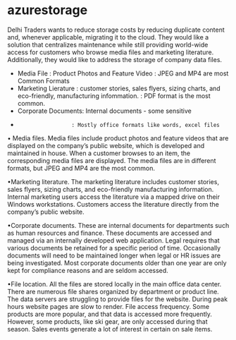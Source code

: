 # azurestorage
Delhi Traders wants to reduce storage costs by reducing duplicate content and, whenever applicable, migrating it to the cloud. They would like a solution that centralizes maintenance while still providing world-wide access for customers who browse media files and marketing literature. Additionally, they would like to address the storage of company data files.
*  Media File : Product Photos and Feature Video
              :  JPEG and MP4 are most Common Formats
*  Marketing Lierature  : customer stories, sales flyers, sizing charts, and eco-friendly, manufacturing infommation.
                        : PDF format is the most common.
*  Corporate Documents:  Internal documents - some sensitive
*                      : Mostly office formats like words, excel files

 • Media files. Media files include product photos and feature videos that are displayed on the company’s public website, which is developed and maintained in house. When a customer browses to an item, the corresponding media files are displayed. The media files are in                     different formats, but JPEG and MP4 are the most common.

•Marketing literature. The marketing literature includes customer stories, sales flyers, sizing charts, and eco-friendly manufacturing information. Internal marketing users access the literature via a mapped drive on their Windows workstations. Customers access the                                 literature directly from the company’s public website.

•Corporate documents. These are internal documents for departments such as human resources and finance. These documents are accessed and managed via an internally developed web application. Legal requires that various documents be retained for a specific period of time.                          Occasionally documents will need to be maintained longer when legal or HR issues are being investigated. Most corporate documents older than one year are only kept for compliance reasons and are seldom accessed.

•File location. All the files are stored locally in the main office data center. There are numerous file shares organized by department or product line. The data servers are struggling to provide files for the website. During peak hours website pages are slow to render.
                File access frequency. Some products are more popular, and that data is accessed more frequently. However, some products, like ski gear, are only accessed during that season. Sales events generate a lot of interest in certain on sale items.
